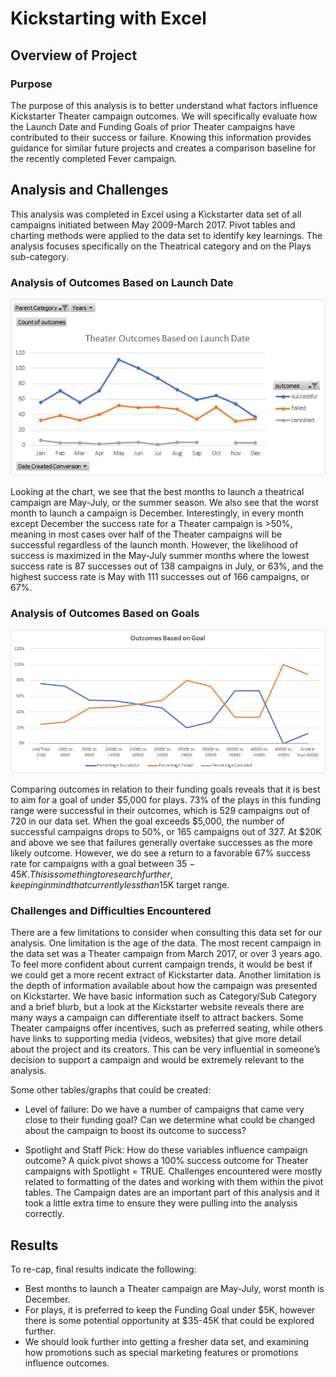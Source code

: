 # Kickstarting with Excel

## Overview of Project

### Purpose
  The purpose of this analysis is to better understand what factors influence Kickstarter Theater campaign outcomes. We will specifically evaluate how the Launch Date and Funding Goals of prior Theater campaigns have contributed to their success or failure. Knowing this information provides guidance for similar future projects and creates a comparison baseline for the recently completed Fever campaign. 

## Analysis and Challenges
  This analysis was completed in Excel using a Kickstarter data set of all campaigns initiated between May 2009-March 2017. Pivot tables and charting methods were applied to the data set to identify key learnings. The analysis focuses specifically on the Theatrical category and on the Plays sub-category.
### Analysis of Outcomes Based on Launch Date

![chart1](https://github.com/malineeap/kickstarter-analysis/blob/master/Resources/Theater_Outcomes_vs_Launch.png)

  Looking at the chart, we see that the best months to launch a theatrical campaign are May-July, or the summer season. We also see that the worst month to launch a campaign is December.  Interestingly, in every month except December the success rate for a Theater campaign is >50%, meaning in most cases over half of the Theater campaigns will be successful regardless of the launch month.  However, the likelihood of success is maximized in the May-July summer months where the lowest success rate is 87 successes out of 138 campaigns in July, or 63%, and the highest success rate is May with 111 successes out of 166 campaigns, or 67%.

### Analysis of Outcomes Based on Goals

![chart2](https://github.com/malineeap/kickstarter-analysis/blob/master/Resources/Outcomes_vs_Goal.png)

  Comparing outcomes in relation to their funding goals reveals that it is best to aim for a goal of under $5,000 for plays.  73% of the plays in this funding range were successful in their outcomes, which is 529 campaigns out of 720 in our data set.  When the goal exceeds $5,000, the number of successful campaigns drops to 50%, or 165 campaigns out of 327.  At $20K and above we see that failures generally overtake successes as the more likely outcome.  However, we do see a return to a favorable 67% success rate for campaigns with a goal between $35-45K.  This is something to research further, keeping in mind that currently less than 1% of all campaigns for plays fall into this range.  This could be an unexplored area of opportunity, but we need to explore further to understand the contributing factors and possible risks.  Lastly, it is worth noting that 68% of all plays already fall in the optimal <$5K target range.

### Challenges and Difficulties Encountered

  There are a few limitations to consider when consulting this data set for our analysis.  One limitation is the age of the data.  The most recent campaign in the data set was a Theater campaign from March 2017, or over 3 years ago.  To feel more confident about current campaign trends, it would be best if we could get a more recent extract of Kickstarter data.  Another limitation is the depth of information available about how the campaign was presented on Kickstarter.  We have basic information such as Category/Sub Category and a brief blurb, but a look at the Kickstarter website reveals there are many ways a campaign can differentiate itself to attract backers.  Some Theater campaigns offer incentives, such as preferred seating, while others have links to supporting media (videos, websites) that give more detail about the project and its creators.  This can be very influential in someone’s decision to support a campaign and would be extremely relevant to the analysis.

Some other tables/graphs that could be created:
-	Level of failure: Do we have a number of campaigns that came very close to their funding goal?  Can we determine what could be changed about the campaign to boost its outcome to success?

-	Spotlight and Staff Pick: How do these variables influence campaign outcome?  A quick pivot shows a 100% success outcome for Theater campaigns with Spotlight = TRUE.
Challenges encountered were mostly related to formatting of the dates and working with them within the pivot tables.  The Campaign dates are an important part of this analysis and it took a little extra time to ensure they were pulling into the analysis correctly.


## Results
To re-cap, final results indicate the following:
-	Best months to launch a Theater campaign are May-July, worst month is December.
-	For plays, it is preferred to keep the Funding Goal under $5K, however there is some potential opportunity at $35-45K that could be explored further.
-	We should look further into getting a fresher data set, and examining how promotions such as special marketing features or promotions influence outcomes.
